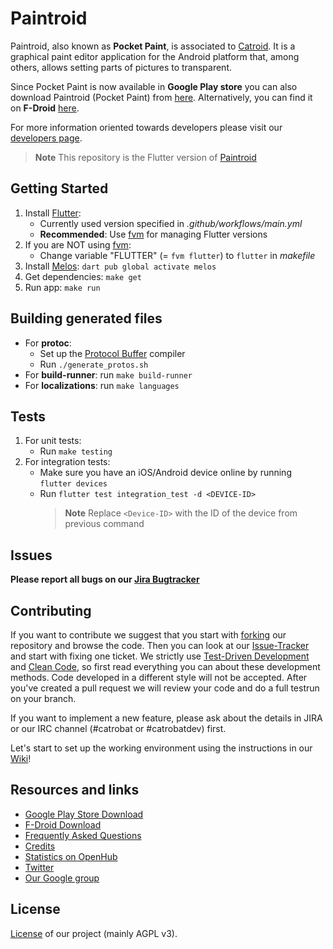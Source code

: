 # Paintroid

Paintroid, also known as **Pocket Paint**, is associated to [Catroid](https://github.com/Catrobat/Catroid). It is a graphical paint editor application for the Android platform that, among others, allows setting parts of pictures to transparent.

Since Pocket Paint is now available in **Google Play store** you can also download Paintroid (Pocket Paint) from [here](https://play.google.com/store/apps/details?id=org.catrobat.paintroid). Alternatively, you can find it on **F-Droid** [here](https://f-droid.org/packages/org.catrobat.paintroid/).

For more information oriented towards developers please visit our [developers page](http://developer.catrobat.org/).

> **Note** This repository is the Flutter version of [Paintroid](https://github.com/Catrobat/Paintroid)

## Getting Started

1. Install [Flutter](https://docs.flutter.dev/get-started/install):
   - Currently used version specified in _.github/workflows/main.yml_
   - **Recommended**: Use [fvm](https://fvm.app/) for managing Flutter versions
2. If you are NOT using [fvm](https://fvm.app/):
   - Change variable "FLUTTER" (= `fvm flutter`) to `flutter` in _makefile_
3. Install [Melos](https://melos.invertase.dev/~melos-latest/): `dart pub global activate melos`
4. Get dependencies: `make get`
5. Run app: `make run`

## Building generated files

- For **protoc**:
  - Set up the [Protocol Buffer](https://grpc.io/docs/languages/dart/quickstart/) compiler
  - Run `./generate_protos.sh`
- For **build-runner**: run `make build-runner`
- For **localizations**: run `make languages`

## Tests

1. For unit tests:
   - Run `make testing`
2. For integration tests:
   - Make sure you have an iOS/Android device online by running `flutter devices`
   - Run `flutter test integration_test -d <DEVICE-ID>`
     > **Note** Replace `<Device-ID>` with the ID of the device from previous command

## Issues

**Please report all bugs on our [Jira Bugtracker](https://jira.catrob.at/secure/CreateIssue.jspa?pid=10401&issuetype=1)**

## Contributing

If you want to contribute we suggest that you start with [forking](https://help.github.com/articles/fork-a-repo/) our repository and browse the code. Then you can look at our [Issue-Tracker](https://jira.catrob.at/secure/RapidBoard.jspa?rapidView=60) and start with fixing one ticket. We strictly use [Test-Driven Development](http://c2.com/cgi/wiki?TestDrivenDevelopment) and [Clean Code](http://www.planetgeek.ch/wp-content/uploads/2013/06/Clean-Code-V2.2.pdf), so first read everything you can about these development methods. Code developed in a different style will not be accepted. After you've created a pull request we will review your code and do a full testrun on your branch.

If you want to implement a new feature, please ask about the details in JIRA or our IRC channel (#catrobat or #catrobatdev) first.

Let's start to set up the working environment using the instructions in our [Wiki](https://github.com/Catrobat/Catroid/wiki/Setup-working-environment)!

## Resources and links

- [Google Play Store Download](https://play.google.com/store/apps/details?id=org.catrobat.paintroid)
- [F-Droid Download](https://f-droid.org/packages/org.catrobat.paintroid/)
- [Frequently Asked Questions](https://github.com/Catrobat/Catroid/wiki/Frequently-Asked-Questions)
- [Credits](http://developer.catrobat.org/credits)
- [Statistics on OpenHub](https://www.openhub.net/p/catrobat/)
- [Twitter](http://twitter.com/Catroid)
- [Our Google group](https://groups.google.com/forum/?fromgroups#!forum/catrobat)

## License

[License](http://developer.catrobat.org/licenses) of our project (mainly AGPL v3).
